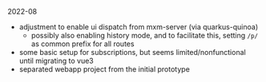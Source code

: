2022-08

- adjustment to enable ui dispatch from mxm-server (via quarkus-quinoa)
  - possibly also enabling history mode, and to facilitate this,
    setting `/p/` as common prefix for all routes
- some basic setup for subscriptions, but seems limited/nonfunctional until migrating to vue3
- separated webapp project from the initial prototype
